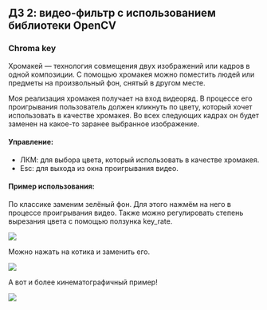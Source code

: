 ## ДЗ 2: видео-фильтр с использованием библиотеки OpenCV

### Chroma key

Хромакей — технология совмещения двух изображений или кадров в одной композиции. С помощью хромакея можно поместить людей или предметы на произвольный фон, снятый в другом месте. 

Моя реализация хромакея получает на вход видеоряд. В процессе его проигрывания пользователь должен кликнуть по цвету, который хочет использовать в качестве хромакея. Во всех следующих кадрах он будет заменен на какое-то заранее выбранное изображение.

#### Управление:

- ЛКМ: для выбора цвета, который использовать в качестве хромакея.
- Esc: для выхода из окна проигрывания видео.

#### Пример использования:

По классике заменим зелёный фон. Для этого нажмём на него в процессе проигрывания видео. Также можно регулировать степень вырезания цвета с помощью ползунка key_rate.

![](examples/chromakey_1.gif)

Можно нажать на котика и заменить его.

![](examples/chromakey_2.gif)

А вот и более кинематографичный пример!

![](examples/chromakey_3.gif)
